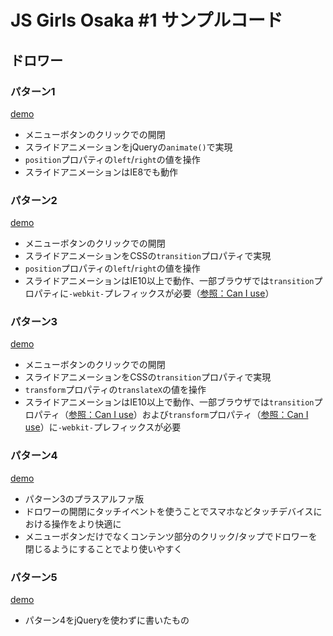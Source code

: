 # JS Girls Osaka #1 サンプルコード

## ドロワー

### パターン1

[demo](http://re-dzine.net/jsgirls-sample/drawer1/)

- メニューボタンのクリックでの開閉
- スライドアニメーションをjQueryの``animate()``で実現
- ``position``プロパティの``left``/``right``の値を操作
- スライドアニメーションはIE8でも動作

### パターン2

[demo](http://re-dzine.net/jsgirls-sample/drawer2/)

- メニューボタンのクリックでの開閉
- スライドアニメーションをCSSの``transition``プロパティで実現
- ``position``プロパティの``left``/``right``の値を操作
- スライドアニメーションはIE10以上で動作、一部ブラウザでは``transition``プロパティに``-webkit-``プレフィックスが必要（[参照：Can I use](http://caniuse.com/#feat=css-transitions)）

### パターン3

[demo](http://re-dzine.net/jsgirls-sample/drawer3/)

- メニューボタンのクリックでの開閉
- スライドアニメーションをCSSの``transition``プロパティで実現
- ``transform``プロパティの``translateX``の値を操作
- スライドアニメーションはIE10以上で動作、一部ブラウザでは``transition``プロパティ（[参照：Can I use](http://caniuse.com/#feat=css-transitions)）および``transform``プロパティ（[参照：Can I use](http://caniuse.com/#feat=transforms2d)）に``-webkit-``プレフィックスが必要

### パターン4

[demo](http://re-dzine.net/jsgirls-sample/drawer4/)

- パターン3のプラスアルファ版
- ドロワーの開閉にタッチイベントを使うことでスマホなどタッチデバイスにおける操作をより快適に
- メニューボタンだけでなくコンテンツ部分のクリック/タップでドロワーを閉じるようにすることでより使いやすく

### パターン5

[demo](http://re-dzine.net/jsgirls-sample/drawer5/)

- パターン4をjQueryを使わずに書いたもの
